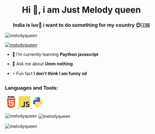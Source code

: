 
<h1 align="center">Hi 👋, i am Just Melody queen</h1>
<h3 align="center">India is luv💞 i want to do something for my country 😌🇮🇳</h3>

<p align="left"> <img src="https://komarev.com/ghpvc/?username=melodyqueen&label=Profile%20views&color=0e750b6&style=flat" alt="melodyqueen" /> </p>

<p align="left"> <a href="https://github.com/ryo-ma/github-profile-trophy"><img src="https://github-profile-trophy.vercel.app/?username=melodyqueen" alt="melodyqueen" /></a> </p>

- 🌱 I’m currently learning **Paython javascript**

- 💬 Ask me about **Umm nothing**



- ⚡ Fun fact **I don't think I am funny xd**
</h3>
<p align="left">
</p>

<h3 align="left">Languages and Tools:</h3>
<p align="left"> <a href="https://www.w3.org/html/" target="_blank" rel="noreferrer"> <img src="https://raw.githubusercontent.com/devicons/devicon/master/icons/html5/html5-original-wordmark.svg" alt="html5" width="40" height="40"/> </a> <a href="https://developer.mozilla.org/en-US/docs/Web/JavaScript" target="_blank" rel="noreferrer"> <img src="https://raw.githubusercontent.com/devicons/devicon/master/icons/javascript/javascript-original.svg" alt="javascript" width="40" height="40"/> </a> <a href="https://www.python.org" target="_blank" rel="noreferrer"> <img src="https://raw.githubusercontent.com/devicons/devicon/master/icons/python/python-original.svg" alt="python" width="40" height="40"/> </a> </p>

<p><img align="left" src="https://github-readme-stats.vercel.app/api/top-langs?username=melodyqueen&show_icons=true&locale=en&layout=compact" alt="melodyqueen" /></p>

<p>&nbsp;<img align="center" src="https://github-readme-stats.vercel.app/api?username=melodyqueen&show_icons=true&locale=en" alt="melodyqueen" /></p>

<p><img align="center" src="https://github-readme-streak-stats.herokuapp.com/?user=melodyqueen&" alt="melodyqueen" /></p>

